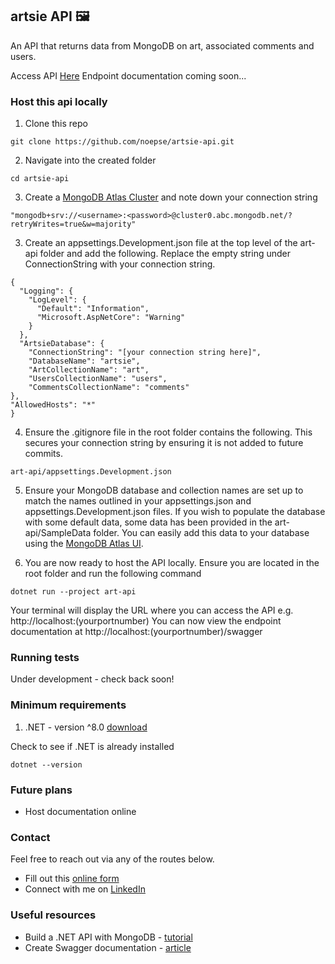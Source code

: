 ## artsie API 🖼️

An API that returns data from MongoDB on art, associated comments and users.

Access API [Here](https://artsie-api.onrender.com/)
Endpoint documentation coming soon...

### Host this api locally
1. Clone this repo

```
git clone https://github.com/noepse/artsie-api.git
```

2. Navigate into the created folder

```
cd artsie-api
```

3. Create a [MongoDB Atlas Cluster](https://www.mongodb.com/docs/drivers/csharp/current/quick-start/) and note down your connection string

```
"mongodb+srv://<username>:<password>@cluster0.abc.mongodb.net/?retryWrites=true&w=majority"
```

3. Create an appsettings.Development.json file at the top level of the art-api folder and add the following. Replace the empty string under ConnectionString with your connection string. 

```
{
  "Logging": {
    "LogLevel": {
      "Default": "Information",
      "Microsoft.AspNetCore": "Warning"
    }
  },
  "ArtsieDatabase": {
    "ConnectionString": "[your connection string here]",
    "DatabaseName": "artsie",
    "ArtCollectionName": "art",
    "UsersCollectionName": "users",
    "CommentsCollectionName": "comments"
},
"AllowedHosts": "*" 
}

```

4. Ensure the .gitignore file in the root folder contains the following. This secures your connection string by ensuring it is not added to future commits.

```
art-api/appsettings.Development.json
```

5. Ensure your MongoDB database and collection names are set up to match the names outlined in your appsettings.json and appsettings.Development.json files. If you wish to populate the database with some default data, some data has been provided in the art-api/SampleData folder. You can easily add this data to your database using the [MongoDB Atlas UI](https://www.mongodb.com/docs/atlas/atlas-ui/documents/).

6. You are now ready to host the API locally. Ensure you are located in the root folder and run the following command

```
dotnet run --project art-api
```

Your terminal will display the URL where you can access the API e.g. http://localhost:(yourportnumber)
You can now view the endpoint documentation at http://localhost:(yourportnumber)/swagger

### Running tests

Under development - check back soon!

### Minimum requirements

1. .NET - version ^8.0 [download](https://dotnet.microsoft.com/en-us/download)

Check to see if .NET is already installed

```
dotnet --version
```

### Future plans
- Host documentation online

### Contact

Feel free to reach out via any of the routes below.

- Fill out this [online form](https://simranamin.com/#contact)
- Connect with me on [LinkedIn](https://www.linkedin.com/in/simran-amin/)

### Useful resources
- Build a .NET API with MongoDB - [tutorial](https://learn.microsoft.com/en-us/aspnet/core/tutorials/first-mongo-app?view=aspnetcore-8.0)
- Create Swagger documentation - [article](https://learn.microsoft.com/en-us/aspnet/core/tutorials/web-api-help-pages-using-swagger?view=aspnetcore-8.0)